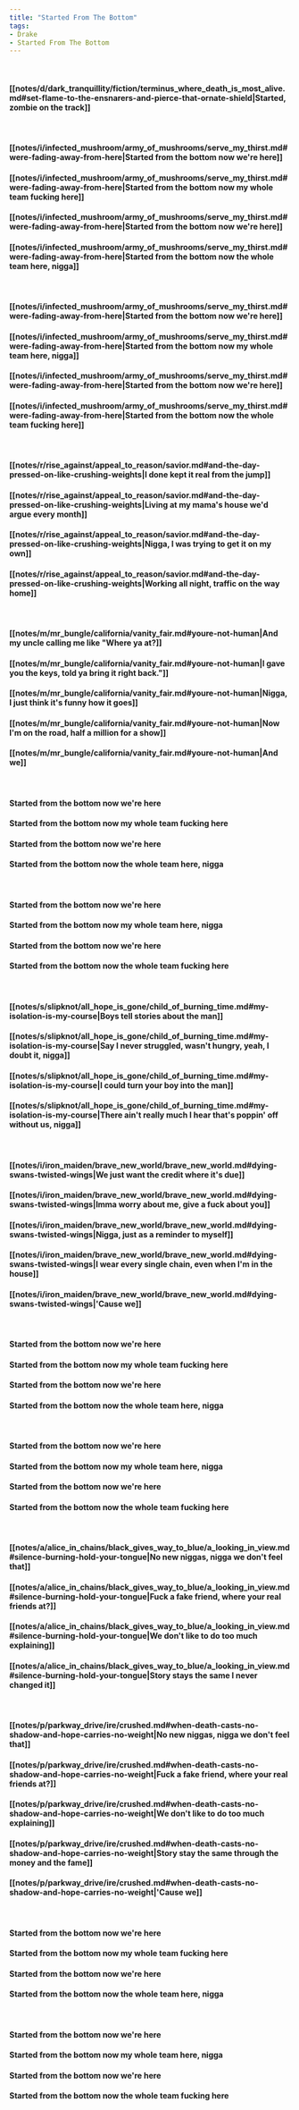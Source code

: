 ```yaml
---
title: "Started From The Bottom"
tags:
- Drake
- Started From The Bottom
---
```

&nbsp;
#### [[notes/d/dark_tranquillity/fiction/terminus_where_death_is_most_alive.md#set-flame-to-the-ensnarers-and-pierce-that-ornate-shield|Started, zombie on the track]]
&nbsp;
#### [[notes/i/infected_mushroom/army_of_mushrooms/serve_my_thirst.md#were-fading-away-from-here|Started from the bottom now we're here]]
#### [[notes/i/infected_mushroom/army_of_mushrooms/serve_my_thirst.md#were-fading-away-from-here|Started from the bottom now my whole team fucking here]]
#### [[notes/i/infected_mushroom/army_of_mushrooms/serve_my_thirst.md#were-fading-away-from-here|Started from the bottom now we're here]]
#### [[notes/i/infected_mushroom/army_of_mushrooms/serve_my_thirst.md#were-fading-away-from-here|Started from the bottom now the whole team here, nigga]]
&nbsp;
#### [[notes/i/infected_mushroom/army_of_mushrooms/serve_my_thirst.md#were-fading-away-from-here|Started from the bottom now we're here]]
#### [[notes/i/infected_mushroom/army_of_mushrooms/serve_my_thirst.md#were-fading-away-from-here|Started from the bottom now my whole team here, nigga]]
#### [[notes/i/infected_mushroom/army_of_mushrooms/serve_my_thirst.md#were-fading-away-from-here|Started from the bottom now we're here]]
#### [[notes/i/infected_mushroom/army_of_mushrooms/serve_my_thirst.md#were-fading-away-from-here|Started from the bottom now the whole team fucking here]]
&nbsp;
#### [[notes/r/rise_against/appeal_to_reason/savior.md#and-the-day-pressed-on-like-crushing-weights|I done kept it real from the jump]]
#### [[notes/r/rise_against/appeal_to_reason/savior.md#and-the-day-pressed-on-like-crushing-weights|Living at my mama's house we'd argue every month]]
#### [[notes/r/rise_against/appeal_to_reason/savior.md#and-the-day-pressed-on-like-crushing-weights|Nigga, I was trying to get it on my own]]
#### [[notes/r/rise_against/appeal_to_reason/savior.md#and-the-day-pressed-on-like-crushing-weights|Working all night, traffic on the way home]]
&nbsp;
#### [[notes/m/mr_bungle/california/vanity_fair.md#youre-not-human|And my uncle calling me like "Where ya at?]]
#### [[notes/m/mr_bungle/california/vanity_fair.md#youre-not-human|I gave you the keys, told ya bring it right back."]]
#### [[notes/m/mr_bungle/california/vanity_fair.md#youre-not-human|Nigga, I just think it's funny how it goes]]
#### [[notes/m/mr_bungle/california/vanity_fair.md#youre-not-human|Now I'm on the road, half a million for a show]]
#### [[notes/m/mr_bungle/california/vanity_fair.md#youre-not-human|And we]]
&nbsp;
#### Started from the bottom now we're here
#### Started from the bottom now my whole team fucking here
#### Started from the bottom now we're here
#### Started from the bottom now the whole team here, nigga
&nbsp;
#### Started from the bottom now we're here
#### Started from the bottom now my whole team here, nigga
#### Started from the bottom now we're here
#### Started from the bottom now the whole team fucking here
&nbsp;
#### [[notes/s/slipknot/all_hope_is_gone/child_of_burning_time.md#my-isolation-is-my-course|Boys tell stories about the man]]
#### [[notes/s/slipknot/all_hope_is_gone/child_of_burning_time.md#my-isolation-is-my-course|Say I never struggled, wasn't hungry, yeah, I doubt it, nigga]]
#### [[notes/s/slipknot/all_hope_is_gone/child_of_burning_time.md#my-isolation-is-my-course|I could turn your boy into the man]]
#### [[notes/s/slipknot/all_hope_is_gone/child_of_burning_time.md#my-isolation-is-my-course|There ain't really much I hear that's poppin' off without us, nigga]]
&nbsp;
#### [[notes/i/iron_maiden/brave_new_world/brave_new_world.md#dying-swans-twisted-wings|We just want the credit where it's due]]
#### [[notes/i/iron_maiden/brave_new_world/brave_new_world.md#dying-swans-twisted-wings|Imma worry about me, give a fuck about you]]
#### [[notes/i/iron_maiden/brave_new_world/brave_new_world.md#dying-swans-twisted-wings|Nigga, just as a reminder to myself]]
#### [[notes/i/iron_maiden/brave_new_world/brave_new_world.md#dying-swans-twisted-wings|I wear every single chain, even when I'm in the house]]
#### [[notes/i/iron_maiden/brave_new_world/brave_new_world.md#dying-swans-twisted-wings|'Cause we]]
&nbsp;
#### Started from the bottom now we're here
#### Started from the bottom now my whole team fucking here
#### Started from the bottom now we're here
#### Started from the bottom now the whole team here, nigga
&nbsp;
#### Started from the bottom now we're here
#### Started from the bottom now my whole team here, nigga
#### Started from the bottom now we're here
#### Started from the bottom now the whole team fucking here
&nbsp;
#### [[notes/a/alice_in_chains/black_gives_way_to_blue/a_looking_in_view.md#silence-burning-hold-your-tongue|No new niggas, nigga we don't feel that]]
#### [[notes/a/alice_in_chains/black_gives_way_to_blue/a_looking_in_view.md#silence-burning-hold-your-tongue|Fuck a fake friend, where your real friends at?]]
#### [[notes/a/alice_in_chains/black_gives_way_to_blue/a_looking_in_view.md#silence-burning-hold-your-tongue|We don't like to do too much explaining]]
#### [[notes/a/alice_in_chains/black_gives_way_to_blue/a_looking_in_view.md#silence-burning-hold-your-tongue|Story stays the same I never changed it]]
&nbsp;
#### [[notes/p/parkway_drive/ire/crushed.md#when-death-casts-no-shadow-and-hope-carries-no-weight|No new niggas, nigga we don't feel that]]
#### [[notes/p/parkway_drive/ire/crushed.md#when-death-casts-no-shadow-and-hope-carries-no-weight|Fuck a fake friend, where your real friends at?]]
#### [[notes/p/parkway_drive/ire/crushed.md#when-death-casts-no-shadow-and-hope-carries-no-weight|We don't like to do too much explaining]]
#### [[notes/p/parkway_drive/ire/crushed.md#when-death-casts-no-shadow-and-hope-carries-no-weight|Story stay the same through the money and the fame]]
#### [[notes/p/parkway_drive/ire/crushed.md#when-death-casts-no-shadow-and-hope-carries-no-weight|'Cause we]]
&nbsp;
#### Started from the bottom now we're here
#### Started from the bottom now my whole team fucking here
#### Started from the bottom now we're here
#### Started from the bottom now the whole team here, nigga
&nbsp;
#### Started from the bottom now we're here
#### Started from the bottom now my whole team here, nigga
#### Started from the bottom now we're here
#### Started from the bottom now the whole team fucking here

